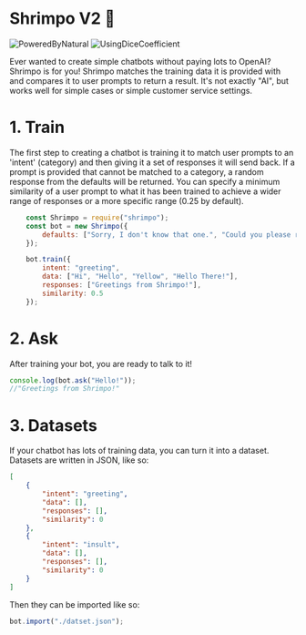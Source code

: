 # Shrimpo V2 🦐

![PoweredByNatural](https://github.com/polish-penguin-dev/Shrimpo-V2/assets/74113025/97a3ae3f-4032-4a3a-979e-1296624b83e1) ![UsingDiceCoefficient](https://github.com/polish-penguin-dev/Shrimpo-V2/assets/74113025/a063cbf2-82f6-42f5-86d5-1cb89626cbd1)

Ever wanted to create simple chatbots without paying lots to OpenAI? Shrimpo is for you!
Shrimpo matches the training data it is provided with and compares it to user prompts to return a result.
It's not exactly "AI", but works well for simple cases or simple customer service settings.

# 1. Train

The first step to creating a chatbot is training it to match user prompts to an 'intent' (category) and then giving it a set of responses it will send back.
If a prompt is provided that cannot be matched to a category, a random response from the defaults will be returned. 
You can specify a minimum similarity of a user prompt to what it has been trained to achieve a wider range of responses or a more specific range (0.25 by default).

```js
    const Shrimpo = require("shrimpo");
    const bot = new Shrimpo({
        defaults: ["Sorry, I don't know that one.", "Could you please repeat?"]
    });

    bot.train({
        intent: "greeting",
        data: ["Hi", "Hello", "Yellow", "Hello There!"],
        responses: ["Greetings from Shrimpo!"],
        similarity: 0.5
    });
```

# 2. Ask

After training your bot, you are ready to talk to it!

```js
console.log(bot.ask("Hello!"));
//"Greetings from Shrimpo!"
```

# 3. Datasets

If your chatbot has lots of training data, you can turn it into a dataset. Datasets are written in JSON, like so:

```json
[
    {
        "intent": "greeting",
        "data": [],
        "responses": [],
        "similarity": 0
    },
    {
        "intent": "insult",
        "data": [],
        "responses": [],
        "similarity": 0
    }
]
```

Then they can be imported like so:

```js
bot.import("./datset.json");
```